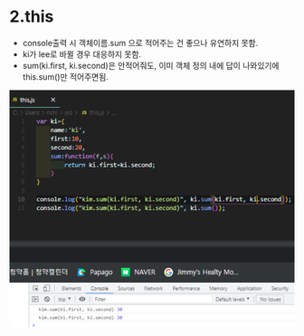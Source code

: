 # 2.this

* console출력 시 객체이름.sum 으로 적어주는 건 좋으나 유연하지 못함.
* ki가 lee로 바뀔 경우 대응하지 못함.
* sum\(ki.first, ki.second\)은 안적어줘도, 이미 객체 정의 내에 답이 나와있기에 this.sum\(\)만 적어주면됨.

![](../../.gitbook/assets/image%20%282%29.png)







